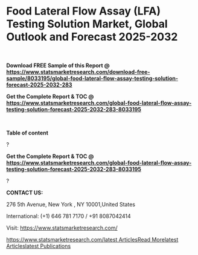 <h1>Food Lateral Flow Assay (LFA) Testing Solution Market, Global Outlook and Forecast 2025-2032</h1><br/><p><strong>Download FREE Sample of this Report @ <a href="https://www.statsmarketresearch.com/download-free-sample/8033195/global-food-lateral-flow-assay-testing-solution-forecast-2025-2032-283">https://www.statsmarketresearch.com/download-free-sample/8033195/global-food-lateral-flow-assay-testing-solution-forecast-2025-2032-283</a></strong></p>
 
 
 
 <div><b>Get the Complete Report & TOC @ <a href="https://www.statsmarketresearch.com/global-food-lateral-flow-assay-testing-solution-forecast-2025-2032-283-8033195">https://www.statsmarketresearch.com/global-food-lateral-flow-assay-testing-solution-forecast-2025-2032-283-8033195</a></b></div>
 
 
 
 <p><br />
 
 <b>Table of content</b></p>
 
 
 
 <p>? </p>
 
 
 
 <div><b>Get the Complete Report & TOC @ <a href="https://www.statsmarketresearch.com/global-food-lateral-flow-assay-testing-solution-forecast-2025-2032-283-8033195">https://www.statsmarketresearch.com/global-food-lateral-flow-assay-testing-solution-forecast-2025-2032-283-8033195</a></b></div>
 
 
 
 <p>? </p>
 
 
 
 <p><b>CONTACT US:</b><br />
 
 276 5th Avenue, New York , NY 10001,United States<br />
 
 International: (+1) 646 781 7170 / +91 8087042414<br />
 
 Visit: <a href="https://www.statsmarketresearch.com/">https://www.statsmarketresearch.com/</a><br />
 
 <a href="https://gyeongbokgung.com">https://www.statsmarketresearch.com/</a><a href="https://hallyeomaritime.com">latest Articles</a><a href="https://jingwansa.com">Read More</a><a href="https://nguoiviet.jp/">latest Articles</a><a href="https://www.intelmarketresearch.com/">latest Publications</a></p>